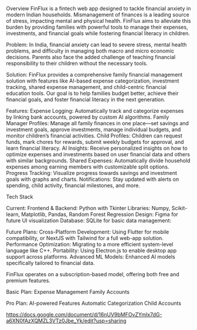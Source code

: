 Overview
FinFlux is a fintech web app designed to tackle financial anxiety in modern Indian households. Mismanagement of finances is a leading source of stress, impacting mental and physical health. FinFlux aims to alleviate this burden by providing families with powerful tools to manage their expenses, investments, and financial goals while fostering financial literacy in children.

Problem:
In India, financial anxiety can lead to severe stress, mental health problems, and difficulty in managing both macro and micro economic decisions. Parents also face the added challenge of teaching financial responsibility to their children without the necessary tools.

Solution:
FinFlux provides a comprehensive family financial management solution with features like AI-based expense categorization, investment tracking, shared expense management, and child-centric financial education tools. Our goal is to help families budget better, achieve their financial goals, and foster financial literacy in the next generation.

Features:
Expense Logging: Automatically track and categorize expenses by linking bank accounts, powered by custom AI algorithms.
Family Manager Profiles: Manage all family finances in one place—set savings and investment goals, approve investments, manage individual budgets, and monitor children’s financial activities.
Child Profiles: Children can request funds, mark chores for rewards, submit weekly budgets for approval, and learn financial literacy.
AI Insights: Receive personalized insights on how to optimize expenses and investments based on user financial data and others with similar backgrounds.
Shared Expenses: Automatically divide household expenses among earning members with customizable split options.
Progress Tracking: Visualize progress towards savings and investment goals with graphs and charts.
Notifications: Stay updated with alerts on spending, child activity, financial milestones, and more.

Tech Stack

Current:
Frontend & Backend: Python with Tkinter
Libraries: Numpy, Scikit-learn, Matplotlib, Pandas, Random Forest Regression
Design: Figma for future UI visualization
Database: SQLite for basic data management:

Future Plans:
Cross-Platform Development: Using Flutter for mobile compatibility, or NextJS with Tailwind for a full web-app solution.
Performance Optimization: Migrating to a more efficient system-level language like C++.
Portability: Using Electron.js to enable desktop app support across platforms.
Advanced ML Models: Enhanced AI models specifically tailored to financial data.


FinFlux operates on a subscription-based model, offering both free and premium features.

Basic Plan:
Expense Management
Family Accounts

Pro Plan:
AI-powered Features
Automatic Categorization
Child Accounts

https://docs.google.com/document/d/16nUV9bMFOvZYmlx7dG-a6XN0fAzXQMZL3VTz0Jbe_Yk/edit?usp=sharing 
